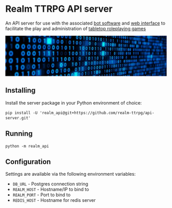 # Realm TTRPG API server

An API server for use with the associated [bot software][] and
[web interface][] to facilitate the play and administration of
[tabletop roleplaying games][]

![realm](https://raw.githubusercontent.com/realm-ttrpg/api-server/assets/banner.jpg)

## Installing

Install the server package in your Python environment of choice:

```shell
pip install -U 'realm_api@git+https://github.com/realm-ttrpg/api-server.git'
```

## Running

```shell
python -m realm_api
```

## Configuration

Settings are available via the following environment variables:

- `DB_URL` - Postgres connection string
- `REALM_HOST` - Hostname/IP to bind to
- `REALM_PORT` - Port to bind to
- `REDIS_HOST` - Hostname for redis server

[bot software]: https://github.com/realm-ttrpg/discord-bot
[tabletop roleplaying games]: https://en.wikipedia.org/wiki/Tabletop_role-playing_game
[web interface]: https://github.com/realm-ttrpg/web-interface
